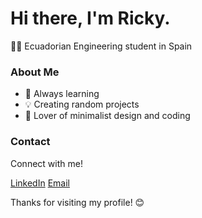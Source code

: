 # Hi there, I'm Ricky.

👨‍💻 Ecuadorian Engineering student in Spain

### About Me

- 🌱 Always learning
- 💡 Creating random projects
- 🎨 Lover of minimalist design and coding

### Contact

Connect with me!

[LinkedIn](link_to_your_profile)
[Email](your@email.com)

Thanks for visiting my profile! 😊
